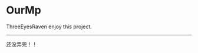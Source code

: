 # OurMp
ThreeEyesRaven enjoy this project.

-----------------------------------------------------
还没弄完！！
